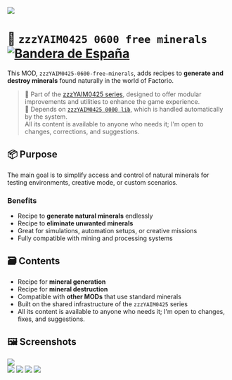 ![](https://raw.githubusercontent.com/yaim0425/zzzYAIM0425-0600-free-minerals/main/thumbnail.png)

# 🧱 `zzzYAIM0425 0600 free minerals` [![Bandera de España](https://flagcdn.com/20x15/es.png)](https://github.com/yaim0425/zzzYAIM0425-0600-free-minerals/blob/main/Doc/README.md)

This MOD, `zzzYAIM0425-0600-free-minerals`, adds recipes to **generate and destroy minerals** found naturally in the world of Factorio.

> 🧩 Part of the [zzzYAIM0425 series](https://github.com/yaim0425), designed to offer modular improvements and utilities to enhance the game experience.  
> 🔧 Depends on [`zzzYAIM0425 0000 lib`](https://github.com/yaim0425/zzzYAIM0425-0000-lib), which is handled automatically by the system.  
> All its content is available to anyone who needs it; I'm open to changes, corrections, and suggestions.

## 📦 Purpose

The main goal is to simplify access and control of natural minerals for testing environments, creative mode, or custom scenarios.

### Benefits

- Recipe to **generate natural minerals** endlessly  
- Recipe to **eliminate unwanted minerals**  
- Great for simulations, automation setups, or creative missions  
- Fully compatible with mining and processing systems  

## 🗃️ Contents

- Recipe for **mineral generation**  
- Recipe for **mineral destruction**  
- Compatible with **other MODs** that use standard minerals  
- Built on the shared infrastructure of the `zzzYAIM0425` series  
- All its content is available to anyone who needs it; I'm open to changes, fixes, and suggestions.

## 🖼️ Screenshots

![](https://raw.githubusercontent.com/yaim0425/zzzYAIM0425-0600-free-minerals/main/Doc/base/Screenshot%20(1).png)  
![](https://raw.githubusercontent.com/yaim0425/zzzYAIM0425-0600-free-minerals/main/Doc/base/Screenshot%20(2).png)
![](https://raw.githubusercontent.com/yaim0425/zzzYAIM0425-0600-free-minerals/main/Doc/base/Screenshot%20(3).png)
![](https://raw.githubusercontent.com/yaim0425/zzzYAIM0425-0600-free-minerals/main/Doc/base/Screenshot%20(4).png)
![](https://raw.githubusercontent.com/yaim0425/zzzYAIM0425-0600-free-minerals/main/Doc/base/Screenshot%20(5).png)
